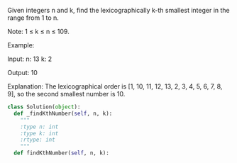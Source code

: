 Given integers n and k, find the lexicographically k-th smallest integer in the range from 1 to n.

Note: 1 &le; k &le; n &le; 109.

Example:

Input:
n: 13   k: 2

Output:
10

Explanation:
The lexicographical order is [1, 10, 11, 12, 13, 2, 3, 4, 5, 6, 7, 8, 9], so the second smallest number is 10.





```python
class Solution(object):
  def _findKthNumber(self, n, k):
    """
    :type n: int
    :type k: int
    :rtype: int
    """
  def findKthNumber(self, n, k):
```
